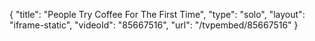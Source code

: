 {
    "title": "People Try Coffee For The First Time",
    "type": "solo",
    "layout": "iframe-static",
    "videoId": "85667516",
    "url": "\/tvpembed\/85667516"
}